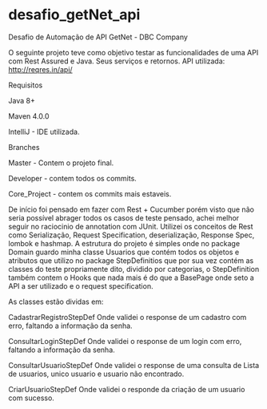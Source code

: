 # desafio_getNet_api
Desafio de Automação de API GetNet - DBC Company

O seguinte projeto teve como objetivo testar as funcionalidades de uma API com Rest Assured e Java. 
Seus serviços e retornos. 
API utilizada: http://reqres.in/api/

Requisitos

Java 8+

Maven 4.0.0 

IntelliJ - IDE utilizada. 

Branches

Master - Contem o projeto final. 

Developer - contem todos os commits.

Core_Project - contem os commits mais estaveis. 

De início foi pensado em fazer com Rest + Cucumber porém visto que não
seria possível abrager todos os casos de teste pensado, achei melhor seguir
no raciocinio de annotation com JUnit. 
Utilizei os conceitos de Rest como Serialização, Request Specification, deserialização, 
Response Spec, lombok e hashmap. 
A estrutura do projeto é simples onde no package Domain guardo minha classe Usuarios que contém
todos os objetos e atributos que utilizo no package StepDefinitios que por sua vez contém as classes
do teste propriamente dito, dividido por categorias, o StepDefinition também contem o Hooks
que nada mais é do que a BasePage onde seto a API a ser utilizado e o request specification. 

As classes estão dividas em:

CadastrarRegistroStepDef Onde validei o response de um cadastro com erro, faltando a informação da senha.

ConsultarLoginStepDef Onde validei o response de um login com erro, faltando a informação da senha.

ConsultarUsuarioStepDef Onde validei o response de uma consulta de Lista de usuarios, unico usuario e usuario não encontrado.

CriarUsuarioStepDef Onde validei o responde da criação de um usuario com sucesso. 
